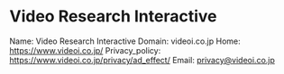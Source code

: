 
# Video Research Interactive

Name: Video Research Interactive
Domain: videoi.co.jp
Home: https://www.videoi.co.jp/
Privacy_policy: https://www.videoi.co.jp/privacy/ad_effect/
Email: privacy@videoi.co.jp
